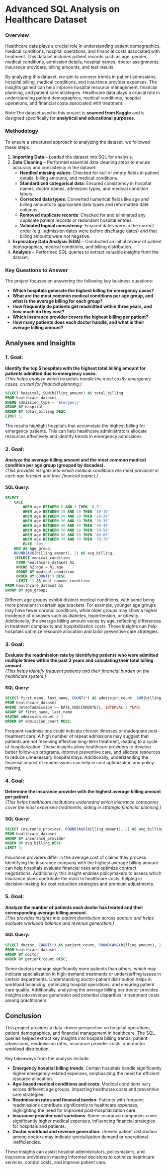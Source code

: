 
# Advanced SQL Analysis on Healthcare Dataset



### **Overview**

Healthcare data plays a crucial role in understanding patient demographics, medical conditions, hospital operations, and financial costs associated with treatment. This dataset includes patient records such as age, gender, medical conditions, admission details, hospital names, doctor assignments, insurance providers, billing amounts, and test results. 

By analyzing this dataset, we aim to uncover trends in patient admissions, hospital billing, medical conditions, and insurance provider expenses. The insights gained can help improve hospital resource management, financial planning, and patient care strategies.
Healthcare data plays a crucial role in understanding patient demographics, medical conditions, hospital operations, and financial costs associated with treatment. 

Note:The dataset used in this project is **sourced from Kaggle** and is designed specifically for **analytical and educational purposes**. 

### **Methodology**
To ensure a structured approach to analyzing the dataset, we followed these steps:

1. **Importing Data** – Loaded the dataset into SQL for analysis.
2. **Data Cleaning** – Performed essential data cleaning steps to ensure accuracy and consistency in the dataset:
   - **Handled missing values**: Checked for null or empty fields in patient details, billing amounts, and medical conditions.
   - **Standardized categorical data**: Ensured consistency in hospital names, doctor names, admission types, and medical condition labels.
   - **Corrected data types**: Converted numerical fields like age and billing amounts to appropriate data types and reformatted date columns.
   - **Removed duplicate records**: Checked for and eliminated any duplicate patient records or redundant hospital entries.
   - **Validated logical consistency**: Ensured dates were in the correct order (e.g., admission dates were before discharge dates) and that billing amounts were not negative.
3. **Exploratory Data Analysis (EDA)** – Conducted an initial review of patient demographics, medical conditions, and billing distribution.
4. **Analysis** – Performed SQL queries to extract valuable insights from the dataset.

### **Key Questions to Answer**
The project focuses on answering the following key business questions:

- **Which hospitals generate the highest billing for emergency cases?**
- **What are the most common medical conditions per age group, and what is the average billing for each group?**
- **How frequently do patients get readmitted within three years, and how much do they cost?**
- **Which insurance provider covers the highest billing per patient?**
- **How many patients does each doctor handle, and what is their average billing amount?**

## Analyses and Insights

### **1. Goal:**  
**Identify the top 5 hospitals with the highest total billing amount for patients admitted due to emergency cases.**  
*(This helps analyze which hospitals handle the most costly emergency cases, crucial for financial planning.)*

```sql
SELECT hospital, SUM(billing_amount) AS total_billing
FROM healthcare_dataset
WHERE admission_type = 'Emergency'
GROUP BY hospital
ORDER BY total_billing DESC
LIMIT 5;

```

The results highlight hospitals that accumulate the highest billing for emergency patients. This can help healthcare administrators allocate resources effectively and identify trends in emergency admissions.



### 2. Goal:  
**Analyze the average billing amount and the most common medical condition per age group (grouped by decades).**  
*(This provides insights into which medical conditions are most prevalent in each age bracket and their financial impact.)*

#### **SQL Query:**
```sql
SELECT 
    CASE 
        WHEN age BETWEEN 0 AND 9 THEN '0-9'
        WHEN age BETWEEN 10 AND 19 THEN '10-19'
        WHEN age BETWEEN 20 AND 29 THEN '20-29'
        WHEN age BETWEEN 30 AND 39 THEN '30-39'
        WHEN age BETWEEN 40 AND 49 THEN '40-49'
        WHEN age BETWEEN 50 AND 59 THEN '50-59'
        WHEN age BETWEEN 60 AND 69 THEN '60-69'
        WHEN age BETWEEN 70 AND 79 THEN '70-79'
        ELSE '80+'
    END AS age_group,
    ROUND(AVG(billing_amount), 2) AS avg_billing,
    (SELECT medical_condition 
     FROM healthcare_dataset h2 
     WHERE h2.age = h1.age
     GROUP BY medical_condition
     ORDER BY COUNT(*) DESC 
     LIMIT 1) AS most_common_condition
FROM healthcare_dataset h1
GROUP BY age_group;

```

Different age groups exhibit distinct medical conditions, with some being more prevalent in certain age brackets. For example, younger age groups may have fewer chronic conditions, while older groups may show a higher incidence of diseases such as diabetes, hypertension, or obesity. Additionally, the average billing amount varies by age, reflecting differences in treatment complexity and hospitalization costs. These insights can help hospitals optimize resource allocation and tailor preventive care strategies.





### 3. Goal:  
**Evaluate the readmission rate by identifying patients who were admitted multiple times within the past 3 years and calculating their total billing amount.**  
*(This helps identify frequent patients and their financial burden on the healthcare system.)*

#### **SQL Query:**
```sql
SELECT first_name, last_name, COUNT(*) AS admission_count, SUM(billing_amount) AS total_billing
FROM healthcare_dataset
WHERE dateofadmission >= DATE_SUB(CURDATE(), INTERVAL 3 YEAR)
GROUP BY first_name, last_name
HAVING admission_count > 1
ORDER BY admission_count DESC;


```




Frequent readmissions could indicate chronic illnesses or inadequate post-treatment care. A high number of repeat admissions may suggest that patients are not receiving effective long-term treatment, leading to a cycle of hospitalization. These insights allow healthcare providers to develop better follow-up programs, improve preventive care, and allocate resources to reduce unnecessary hospital stays. Additionally, understanding the financial impact of readmissions can help in cost optimization and policy-making.




### 4. Goal:  
**Determine the insurance provider with the highest average billing amount per patient.**  
*(This helps healthcare institutions understand which insurance companies cover the most expensive treatments, aiding in strategic financial planning.)*

#### **SQL Query:**
```sql
SELECT insurance_provider, ROUND(AVG(billing_amount), 2) AS avg_billing
FROM healthcare_dataset
GROUP BY insurance_provider
ORDER BY avg_billing DESC
LIMIT 1;


```


Insurance providers differ in the average cost of claims they process. Identifying the insurance company with the highest average billing amount can help hospitals evaluate financial risks and optimize contract negotiations. Additionally, this insight enables policymakers to assess which insurance plans contribute the most to healthcare costs, helping in decision-making for cost reduction strategies and premium adjustments.


### 5. Goal:  
**Analyze the number of patients each doctor has treated and their corresponding average billing amount.**  
*(This provides insights into patient distribution across doctors and helps evaluate workload balance and revenue generation.)*

#### **SQL Query:**
```sql
SELECT doctor, COUNT(*) AS patient_count, ROUND(AVG(billing_amount), 2) AS avg_billing
FROM healthcare_dataset
GROUP BY doctor
ORDER BY patient_count DESC;

```
Some doctors manage significantly more patients than others, which may indicate specialization in high-demand treatments or understaffing issues in certain departments. Understanding doctor-patient distribution helps in workload balancing, optimizing hospital operations, and ensuring patient care quality. Additionally, analyzing the average billing per doctor provides insights into revenue generation and potential disparities in treatment costs among practitioners.


## **Conclusion**  
This project provides a data-driven perspective on hospital operations, patient demographics, and financial management in healthcare. The SQL queries helped extract key insights into hospital billing trends, patient admissions, readmission rates, insurance provider costs, and doctor workload distribution. 

Key takeaways from the analysis include:  
- **Emergency hospital billing trends**: Certain hospitals handle significantly higher emergency-related expenses, emphasizing the need for efficient resource allocation.  
- **Age-based medical conditions and costs**: Medical conditions vary across different age groups, impacting healthcare costs and preventive care strategies.  
- **Readmission rates and financial burden**: Patients with frequent readmissions contribute significantly to healthcare expenses, highlighting the need for improved post-hospitalization care.  
- **Insurance provider cost variations**: Some insurance companies cover significantly higher medical expenses, influencing financial strategies for hospitals and patients.  
- **Doctor workload and revenue generation**: Uneven patient distribution among doctors may indicate specialization demand or operational inefficiencies.  

These insights can assist hospital administrators, policymakers, and insurance providers in making informed decisions to optimize healthcare services, control costs, and improve patient care.


